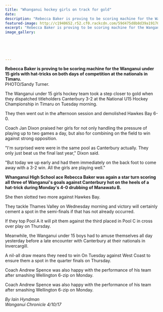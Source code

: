 ```yaml
---
title: "Whanganui hockey girls on track for gold"
date: 
description: "Rebecca Baker is proving to be scoring machine for the Wanganui under 15 girls with hat-tricks on both days of competition at the nationals in Timaru..."
featured-image: http://c1940652.r52.cf0.rackcdn.com/59d475d8b8d39a19170006b0/Rebecca-Baker-U15-Oct-2017-chron.jpg
excerpt: "Rebecca Baker is proving to be scoring machine for the Wanganui under 15 girls with hat-tricks on both days of competition at the nationals in Timaru."
image_gallery:
    
    
    
    
    
---
```


<p><span><strong>Rebecca Baker is proving to be scoring machine for the Wanganui under 15 girls with hat-tricks on both days of competition at the nationals in Timaru.</strong> <br />PHOTO/Sandy Turner.</span></p>
<p class="element element-paragraph">The Wanganui under 15 girls hockey team took a step closer to gold when they dispatched titleholders Canterbury 3-2 at the National U15 Hockey Championship in Timaru on Tuesday morning.</p>
<p class="element element-paragraph">They then went out in the afternoon session and demolished Hawkes Bay 6-0.</p>
<p class="element element-paragraph">Coach Jan Dixon praised her girls for not only handling the pressure of playing up to two games a day, but also for combining on the field to win against strong opposition.</p>
<p class="element element-paragraph">"I'm surprised were were in the same pool as Canterbury actually. They only just beat us the final last year," Dixon said.</p>
<p class="element element-paragraph">"But today we up early and had them immediately on the back foot to come away with a 3-2 win. All the girls are playing well."</p>
<p class="element element-paragraph"><strong>Whanganui High School ace Rebecca Baker was again a star turn scoring all three of Wanganui's goals against Canterbury hot on the heels of a hat-trick during Monday's 4-0 drubbing of Manawatu B.</strong></p>
<p class="element element-paragraph">She then slotted two more against Hawkes Bay.</p>
<p class="element element-paragraph">They tackle Thames Valley on Wednesday morning and victory will certainly cement a spot in the semi-finals if that has not already occurred.</p>
<p class="element element-paragraph">If they top Pool A it will pit them against the third placed in Pool C in cross over play on Thursday.</p>
<p class="element element-paragraph">Meanwhile, the Wanganui under 15 boys had to amuse themselves all day yesterday before a late encounter with Canterbury at their nationals in Invercargill.</p>
<p class="element element-paragraph">A nil-all draw means they need to win On Tuesday against West Coast to ensure them a spot in the quarter finals on Thursday.</p>
<p class="element element-paragraph">Coach Andrew Spence was also happy with the performance of his team after smashing Wellington 6-zip on Monday.</p>
<p class="element element-paragraph">Coach Andrew Spence was also happy with the performance of his team after smashing Wellington 6-zip on Monday.</p>
<p><em>By Iain Hyndman<br />Wanganui Chronicle 4/10/17</em></p>

